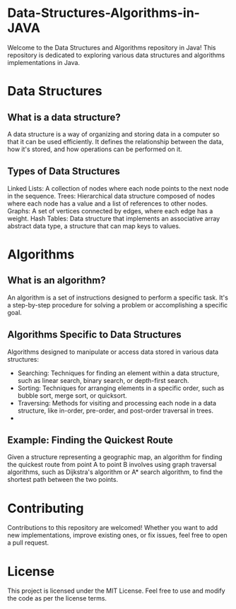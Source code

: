 # Data-Structures-Algorithms-in-JAVA

Welcome to the Data Structures and Algorithms repository in Java! This repository is dedicated to exploring various data structures and algorithms implementations in Java.

# Data Structures
## What is a data structure?
A data structure is a way of organizing and storing data in a computer so that it can be used efficiently. It defines the relationship between the data, how it's stored, and how operations can be performed on it.

## Types of Data Structures
Linked Lists: A collection of nodes where each node points to the next node in the sequence.
Trees: Hierarchical data structure composed of nodes where each node has a value and a list of references to other nodes.
Graphs: A set of vertices connected by edges, where each edge has a weight.
Hash Tables: Data structure that implements an associative array abstract data type, a structure that can map keys to values.

# Algorithms
## What is an algorithm?
An algorithm is a set of instructions designed to perform a specific task. It's a step-by-step procedure for solving a problem or accomplishing a specific goal.

## Algorithms Specific to Data Structures
Algorithms designed to manipulate or access data stored in various data structures:

  - Searching: Techniques for finding an element within a data structure, such as linear search, binary search, or depth-first search.
  - Sorting: Techniques for arranging elements in a specific order, such as bubble sort, merge sort, or quicksort.
  - Traversing: Methods for visiting and processing each node in a data structure, like in-order, pre-order, and post-order traversal in trees.
  - 
## Example: Finding the Quickest Route
Given a structure representing a geographic map, an algorithm for finding the quickest route from point A to point B involves using graph traversal algorithms, such as Dijkstra's algorithm or A* search algorithm, to find the shortest path between the two points.

# Contributing
Contributions to this repository are welcomed! Whether you want to add new implementations, improve existing ones, or fix issues, feel free to open a pull request.

# License
This project is licensed under the MIT License. Feel free to use and modify the code as per the license terms.
